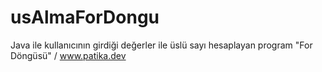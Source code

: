 # usAlmaForDongu
Java ile kullanıcının girdiği değerler ile üslü sayı hesaplayan program "For Döngüsü" / www.patika.dev
